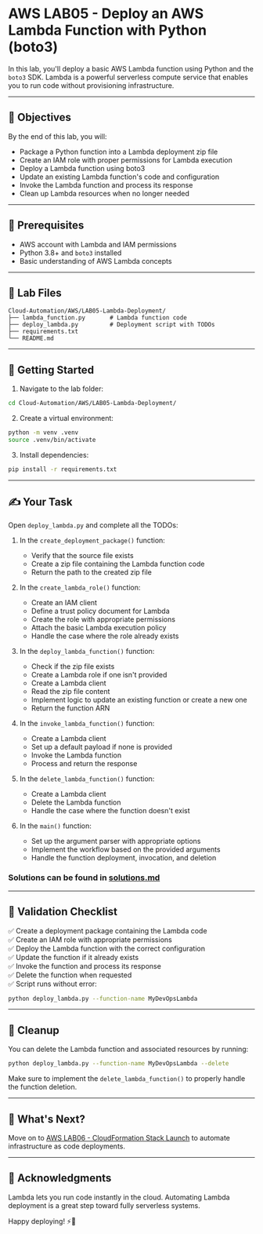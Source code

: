 # AWS LAB05 - Deploy an AWS Lambda Function with Python (boto3)

In this lab, you'll deploy a basic AWS Lambda function using Python and the `boto3` SDK. Lambda is a powerful serverless compute service that enables you to run code without provisioning infrastructure.

---

## 🎯 Objectives

By the end of this lab, you will:
- Package a Python function into a Lambda deployment zip file
- Create an IAM role with proper permissions for Lambda execution
- Deploy a Lambda function using boto3
- Update an existing Lambda function's code and configuration
- Invoke the Lambda function and process its response
- Clean up Lambda resources when no longer needed

---

## 🧰 Prerequisites

- AWS account with Lambda and IAM permissions
- Python 3.8+ and `boto3` installed
- Basic understanding of AWS Lambda concepts

---

## 📁 Lab Files

```
Cloud-Automation/AWS/LAB05-Lambda-Deployment/
├── lambda_function.py       # Lambda function code
├── deploy_lambda.py         # Deployment script with TODOs
├── requirements.txt
└── README.md
```

---

## 🚀 Getting Started

1. Navigate to the lab folder:
```bash
cd Cloud-Automation/AWS/LAB05-Lambda-Deployment/
```

2. Create a virtual environment:
```bash
python -m venv .venv
source .venv/bin/activate
```

3. Install dependencies:
```bash
pip install -r requirements.txt
```

---

## ✍️ Your Task

Open `deploy_lambda.py` and complete all the TODOs:

1. In the `create_deployment_package()` function:
   - Verify that the source file exists
   - Create a zip file containing the Lambda function code
   - Return the path to the created zip file

2. In the `create_lambda_role()` function:
   - Create an IAM client
   - Define a trust policy document for Lambda
   - Create the role with appropriate permissions
   - Attach the basic Lambda execution policy
   - Handle the case where the role already exists

3. In the `deploy_lambda_function()` function:
   - Check if the zip file exists
   - Create a Lambda role if one isn't provided
   - Create a Lambda client
   - Read the zip file content
   - Implement logic to update an existing function or create a new one
   - Return the function ARN

4. In the `invoke_lambda_function()` function:
   - Create a Lambda client
   - Set up a default payload if none is provided
   - Invoke the Lambda function
   - Process and return the response

5. In the `delete_lambda_function()` function:
   - Create a Lambda client
   - Delete the Lambda function
   - Handle the case where the function doesn't exist

6. In the `main()` function:
   - Set up the argument parser with appropriate options
   - Implement the workflow based on the provided arguments
   - Handle the function deployment, invocation, and deletion

### Solutions can be found in [solutions.md](./solutions.md)

---

## 🧪 Validation Checklist

✅ Create a deployment package containing the Lambda code  
✅ Create an IAM role with appropriate permissions  
✅ Deploy the Lambda function with the correct configuration  
✅ Update the function if it already exists  
✅ Invoke the function and process its response  
✅ Delete the function when requested  
✅ Script runs without error:
```bash
python deploy_lambda.py --function-name MyDevOpsLambda
```

---

## 🧹 Cleanup

You can delete the Lambda function and associated resources by running:
```bash
python deploy_lambda.py --function-name MyDevOpsLambda --delete
```

Make sure to implement the `delete_lambda_function()` to properly handle the function deletion.

---

## 💬 What's Next?
Move on to [AWS LAB06 - CloudFormation Stack Launch](../LAB06-CloudFormation-Stack-Launch/) to automate infrastructure as code deployments.

---

## 🙏 Acknowledgments
Lambda lets you run code instantly in the cloud. Automating Lambda deployment is a great step toward fully serverless systems.

Happy deploying! ⚡🐍